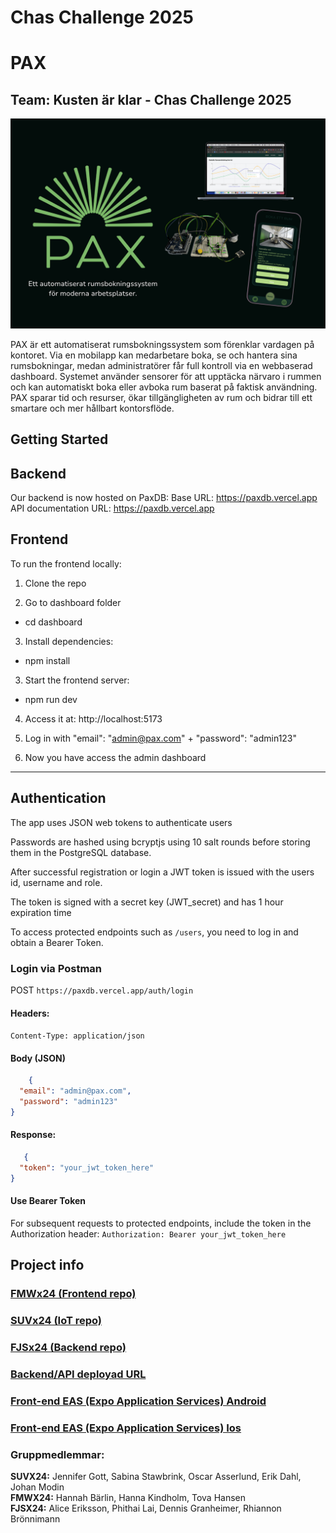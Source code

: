 # Chas Challenge 2025

# PAX

## Team: Kusten är klar - Chas Challenge 2025

![Pax image](PAX.png)

PAX är ett automatiserat rumsbokningssystem som förenklar vardagen på kontoret. Via en mobilapp kan medarbetare boka, se och hantera sina rumsbokningar, medan administratörer får full kontroll via en webbaserad dashboard. Systemet använder sensorer för att upptäcka närvaro i rummen och kan automatiskt boka eller avboka rum baserat på faktisk användning. PAX sparar tid och resurser, ökar tillgängligheten av rum och bidrar till ett smartare och mer hållbart kontorsflöde.

## Getting Started

## Backend
Our backend is now hosted on PaxDB:
Base URL: https://paxdb.vercel.app
API documentation URL: https://paxdb.vercel.app


## Frontend
To run the frontend locally:

1. Clone the repo

2. Go to dashboard folder
- cd dashboard

3. Install dependencies:
- npm install

3. Start the frontend server:
- npm run dev
  
4. Access it at:
http://localhost:5173

5. Log in with "email": "admin@pax.com" + "password": "admin123"

6. Now you have access the admin dashboard

---

## Authentication

The app uses JSON web tokens to authenticate users

Passwords are hashed using bcryptjs using 10 salt rounds before storing them in the PostgreSQL database.

After successful registration or login a JWT token is issued with the users id, username and role.

The token is signed with a secret key (JWT_secret) and has 1 hour expiration time

To access protected endpoints such as `/users`, you need to log in and obtain a Bearer Token.

### Login via Postman
POST `https://paxdb.vercel.app/auth/login`
#### Headers:
`Content-Type: application/json`

#### Body (JSON)
```json
    {
  "email": "admin@pax.com",
  "password": "admin123"
}

```
#### Response:
```json
   {
  "token": "your_jwt_token_here"
}
```
#### Use Bearer Token
For subsequent requests to protected endpoints, include the token in the Authorization header:
`Authorization: Bearer your_jwt_token_here`

## Project info

### [FMWx24 (Frontend repo)](https://github.com/Kusten-ar-klar-Chas-Challenge-2025/pax/tree/main/pax-mobile)
### [SUVx24 (IoT repo)](https://github.com/Kusten-ar-klar-Chas-Challenge-2025/pax/tree/main/Iot)
### [FJSx24 (Backend repo)](https://github.com/alicegmn/paxdb)

### [Backend/API deployad URL](https://paxdb.vercel.app/)

### [Front-end EAS (Expo Application Services) Android](https://expo.dev/artifacts/eas/qwP19Wj2vpnJuYwJq1Vrcj.apk)
### [Front-end EAS (Expo Application Services) Ios](https://expo.dev/artifacts/eas/atmUj6ae1mTqANcXLNi1Z1.tar.gz)


### Gruppmedlemmar:

**SUVX24:** Jennifer Gott, Sabina Stawbrink, Oscar Asserlund, Erik Dahl, Johan Modin  
**FMWX24:** Hannah Bärlin, Hanna Kindholm, Tova Hansen  
**FJSX24:** Alice Eriksson, Phithai Lai, Dennis Granheimer, Rhiannon Brönnimann

